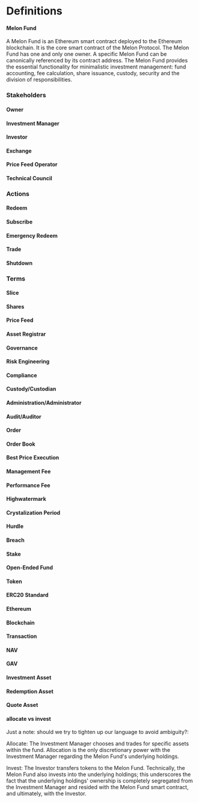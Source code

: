 # Definitions

#### Melon Fund
A Melon Fund is an Ethereum smart contract deployed to the Ethereum blockchain.  It is the core smart contract of the Melon Protocol. The Melon Fund has one and only one owner. A specific Melon Fund can be canonically referenced by its contract address. The Melon Fund provides the essential functionality for minimalistic investment management: fund accounting, fee calculation, share issuance, custody, security and the division of responsibilities.

### Stakeholders

#### Owner

#### Investment Manager

#### Investor

#### Exchange

#### Price Feed Operator

#### Technical Council

### Actions

#### Redeem

#### Subscribe

#### Emergency Redeem

#### Trade

#### Shutdown

### Terms

#### Slice

#### Shares

#### Price Feed

#### Asset Registrar

#### Governance

#### Risk Engineering

#### Compliance

#### Custody/Custodian

#### Administration/Administrator

#### Audit/Auditor

#### Order

#### Order Book

#### Best Price Execution

#### Management Fee

#### Performance Fee

#### Highwatermark

#### Crystalization Period

#### Hurdle

#### Breach

#### Stake

#### Open-Ended Fund

#### Token

#### ERC20 Standard

#### Ethereum

#### Blockchain

#### Transaction

#### NAV

#### GAV

#### Investment Asset

#### Redemption Asset

#### Quote Asset

#### allocate vs invest
Just a note: should we try to tighten up our language to avoid ambiguity?:  

Allocate: The Investment Manager chooses and trades for specific assets within the fund. Allocation is the only discretionary power with the Investment Manager regarding the Melon Fund's underlying holdings.

Invest: The Investor transfers tokens to the Melon Fund. Technically, the Melon Fund also invests into the underlying holdings; this underscores the fact that the underlying holdings' ownership is completely segregated from the Investment Manager and resided with the Melon Fund smart contract, and ultimately, with the Investor.
